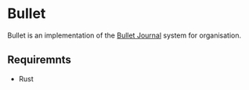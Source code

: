 # Bullet

Bullet is an implementation of the [Bullet Journal](http://bulletjournal.com/) 
system for organisation.

## Requiremnts 

* Rust
